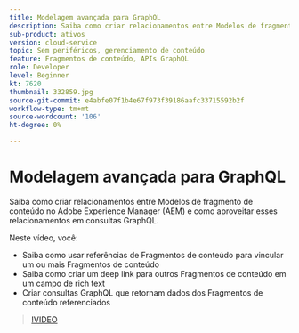 ```yaml
---
title: Modelagem avançada para GraphQL
description: Saiba como criar relacionamentos entre Modelos de fragmento de conteúdo no Adobe Experience Manager (AEM) e como aproveitar esses relacionamentos em consultas GraphQL.
sub-product: ativos
version: cloud-service
topic: Sem periféricos, gerenciamento de conteúdo
feature: Fragmentos de conteúdo, APIs GraphQL
role: Developer
level: Beginner
kt: 7620
thumbnail: 332859.jpg
source-git-commit: e4abfe07f1b4e67f973f39186aafc33715592b2f
workflow-type: tm+mt
source-wordcount: '106'
ht-degree: 0%

---
```



# Modelagem avançada para GraphQL

Saiba como criar relacionamentos entre Modelos de fragmento de conteúdo no Adobe Experience Manager (AEM) e como aproveitar esses relacionamentos em consultas GraphQL.

Neste vídeo, você:

+ Saiba como usar referências de Fragmentos de conteúdo para vincular um ou mais Fragmentos de conteúdo
+ Saiba como criar um deep link para outros Fragmentos de conteúdo em um campo de rich text
+ Criar consultas GraphQL que retornam dados dos Fragmentos de conteúdo referenciados

>[!VIDEO](https://video.tv.adobe.com/v/332859/?quality=12&learn=on)

